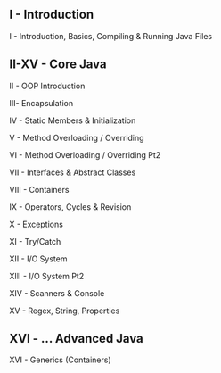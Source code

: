 ## I - Introduction
I - Introduction, Basics, Compiling & Running Java Files

## II-XV - Core Java
II - OOP Introduction

III- Encapsulation

IV - Static Members & Initialization

V - Method Overloading / Overriding

VI - Method Overloading / Overriding Pt2

VII - Interfaces & Abstract Classes

VIII - Containers

IX - Operators, Cycles & Revision

X - Exceptions

XI - Try/Catch

XII - I/O System

XIII - I/O System Pt2

XIV - Scanners & Console

XV - Regex, String, Properties

## XVI - ... Advanced Java
XVI - Generics (Containers)
